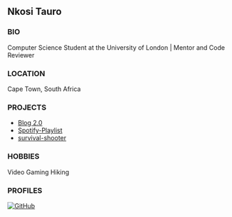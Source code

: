 ## Nkosi Tauro

### BIO
Computer Science Student at the University of London | Mentor and Code Reviewer 

### LOCATION
Cape Town, South Africa
  

### PROJECTS
- [Blog 2.0](https://github.com/nkosi-tauro/blog2.0)
- [Spotify-Playlist](https://github.com/nkosi-tauro/Spotify-Playlist)
- [survival-shooter](https://github.com/nkosi-tauro/survival-shooter)

### HOBBIES
Video Gaming
Hiking 



### PROFILES
[![GitHub][github-img]](https://github.com/nkosi-tauro)

[twitter-img]: https://i.imgur.com/wWzX9uB.png
[github-img]: https://i.imgur.com/9I6NRUm.png

